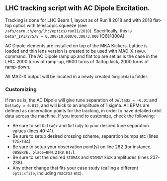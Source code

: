 ## LHC tracking script with AC Dipole Excitation.

Tracking is done for LHC Beam 1, layout as of Run II 2018 and with 2018 flat-top optics with telescopic squeeze (see `/afs/cern.ch/eng/lhc/optics/runII/2018`).
Specifically, this is `beta*_IP1/2/5/8 = 0.300/10.000/0.300/3.000` (Q6@300A).

AC Dipole elements are installed on top of the MKA Kickers.
Lattice is loaded and thin lens version is created to be used with MAD-X `TRACK` command.
The AC Dipole ramp up and flat top are set as is the case in the LHC: 2000 turns of ramp-up, 6600 turns of flattop kick, 2000 turns of ramp-down.

All MAD-X output will be located in a newly created `Outputdata` folder.

### Customizing

If ran as is, the AC Dipole will give tune separation of `DeltaQx = -0.01` and `DeltaQy = 0.012`, and will kick to an amplitude of 1 sigma.
All BPMs are defined as observation points for the tracking, in order to have detailed orbit data across the machine.
If you intend to customize, check the following:

- Be sure to set `DeltaQx` and `DeltaQy` to your desired tune separation values (lines 40-41).
- Be sure to setup desired crossing scheme, separation bumps etc (lines 125-134).
- Be sure to setup your observation point(s) on line 282 (for instance, `OBSERVE, place=BPM.21R8.B1;`).
- Be sure to set the desired `SIGMAX` and `SIGMAY` kick amplitudes (lines 237-238).
- Any other change that fits your case study (calling a different `opticsfile`, including macros etc).